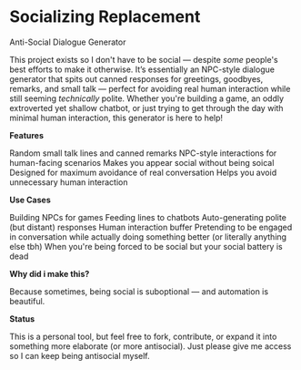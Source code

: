 # Socializing Replacement
Anti-Social  Dialogue Generator

This project exists so I don't have to be social — despite *some* people's best efforts to make it otherwise.
It’s essentially an NPC-style dialogue generator that spits out canned responses for greetings, goodbyes, remarks, and small talk — perfect for avoiding real human interaction while still seeming *technically* polite.
Whether you're building a game, an oddly extroverted yet shallow chatbot, or just trying to get through the day with minimal human interaction, this generator is here to help!

**Features**

  Random small talk lines and canned remarks
  NPC-style interactions for human-facing scenarios
  Makes you appear social without being soical
  Designed for maximum avoidance of real conversation
  Helps you avoid unnecessary human interaction

**Use Cases**

  Building NPCs for games
  Feeding lines to chatbots
  Auto-generating polite (but distant) responses
  Human interaction buffer
  Pretending to be engaged in conversation while actually doing something better (or literally anything else tbh) 
  When you're being forced to be social but your social battery is dead

**Why did i make this?**

  Because sometimes, being social is suboptional — and automation is beautiful.

**Status**

  This is a personal tool, but feel free to fork, contribute, or expand it into something more elaborate (or more antisocial). 
  Just please give me access so I can keep being antisocial myself.
